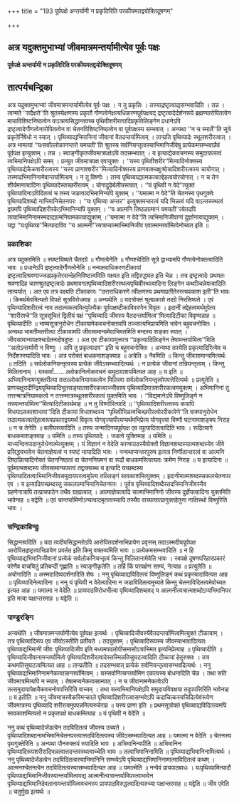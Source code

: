 +++
title = "193 पूर्वपक्षे अन्तर्यामी न प्रकृतिरिति परकीयमतद्वयोक्तिदूषणम्"

+++


## अत्र यदुक्तमुभाभ्यां जीवमात्रमन्तर्यामीत्येव पूर्वः पक्षः

**पूर्वपक्षे अन्तर्यामी न प्रकृतिरिति परकीयमतद्वयोक्तिदूषणम्**

## **तात्पर्यचन्द्रिका**

अत्र यदुक्तमुभाभ्यां जीवमात्रमन्तर्यामीत्येव पूर्वः पक्षः । न तु प्रकृतिः । तस्याद्रष्टृत्वाद्यसम्भवादिति । तन्न । त्वन्मते ‘‘तदैक्षते’’ति श्रुतस्येक्षणस्य प्रकृतौ गौणत्वेनेक्षत्यधिकरणपूर्वपक्षवद् द्रष्टृत्वादेर्दर्शनरूपे ब्रह्मण्यारोपितत्वेन मायाविशिष्टनिष्ठत्वेन वाऽत्रत्यसिद्धान्तवच्च पृथिवीशरीरत्वादिप्रकृतिलिङ्गेन प्रधानेऽपि द्रष्टृत्वादेर्गौणत्वेनारोपितत्वेन वा चेतनविशिष्टनिष्ठत्वेन वा पूर्वपक्षस्य सम्भवात् । अन्यथा ‘‘न च स्मार्ते’’ति सूत्रे प्रकृतेर्निषेधो न स्यात् । पृथिव्याद्यभिमानिनां जीवानां वैतदन्तर्यामित्वम् । तान्प्रति पृथिव्यादेः स्थूलशरीरत्वात् । अत्र भामत्यां ‘‘यःसर्वांल्लोकानन्तरो यमयती’’ति श्रुतस्य सर्वनियन्तृत्वस्याभिमानिजीवेषु प्रत्येकमसम्भवान्नैवं पूर्वपक्ष इत्युक्तम् । तन्न । स्वाङ्गीकृतजीवमात्रपक्षेऽपि तदसम्भवात् । य इत्याद्येकवचनस्य समुदायपरत्वं त्वभिमानिपक्षेऽपि समम् । प्रत्युत जीवमात्रपक्ष एवायुक्तः । ‘‘यस्य पृथिवीशरीर’’मित्यादिनोक्तस्य पृथिव्याद्येकैकशरीरत्वस्य ‘‘यस्य प्राणाश्शरीर’’मित्यादिनोक्तस्य प्राणवाक्चक्षुःश्रोत्रादिशरीरत्वस्य चायोगात् । तस्मादभिमानिनामेवान्तर्यामित्वम् । न तु विष्णोः । तस्य पृथिव्याद्यात्मकत्वतद्देहत्वयोरयोगात् । न च तेन शीर्यमाणत्वादिना पृथिव्यादेस्तच्छरीरत्वम् । योगाद्रूढेर्बलीयस्त्वात् । ‘‘यं पृथिवी न वेदे’’त्युक्तं पृथिव्यादिनाऽविदितत्वं च तस्य जडत्वादभिमानिन्यपि युक्तम् । ‘‘यमात्मा न वेदे’’ति चेतनस्य पृथगुक्तेः पृथिव्यादिशब्दो नाभिमानिचेतनपरः । ‘‘यः पृथिव्या अन्तर’’ इत्युक्तमन्तरत्वं यदि भिन्नत्वं यदि वाऽन्तस्स्थत्वं द्वयमपि पृथिव्यादिशरीरकेऽभिमानिन्यपि युक्तम् । ‘‘य आत्मनि तिष्ठन्नात्मानं यमयती’’त्येतदपि तत्वाभिमानिनामस्मदाद्यात्मनियामकत्वाद्युक्तम् ।‘‘यमात्मा न वेदे’’ति त्वभिमानिजीवानां दुर्ज्ञानत्वाद्युक्तम् । यद्वा ‘‘यःपृथिव्या’’मित्यादाविव ‘‘य आत्मनी’’त्यत्राप्यात्माभिमानिजीव एवात्मान्तर्यामित्वेनोच्यत इति ॥

### **प्रकाशिका**

अत्र यदुक्तमिति ॥ स्पष्टयिष्यते चैतदग्रे ॥ गौणत्वेनेति ॥ गौणश्चेदिति सूत्रे द्वाभ्यामपि गौणत्वेनोक्तत्वादिति भावः ॥ प्रधानेऽपि द्रष्टृत्वादेर्गौणत्वेनेति ॥ नन्वक्षराधिकरणटीकायां द्रष्टृत्वादिश्रवणाज्जडप्रकृतेरसन्देहनिविष्टत्वमिति वक्ष्यत इति तद्विरुद्ध्यत इति चेन्न । तत्र द्रष्टृत्वादेः प्रथमतः श्रवणादिह चरमश्रुतद्रष्टृत्वादेः प्रथमावगतपृथिव्यादिशरीरस्थत्वपृथिवीस्थत्वादिना लिङ्गेन कथञ्चिन्नेयत्वादिति तात्पर्यात् । अत एव तत्र वक्ष्यति टीकाकारः ‘‘उत्तराधिकरणे त्वीक्षणस्य प्रथमाप्रतीतेरस्त्यवकाश इती’’ति भावः । किमर्थमेवमित्यतो विपक्षे सूत्रविरोधमाह ॥ अन्यथेति ॥ यदत्रोक्तं श्रुतप्रकाशे तदग्रे निरसिष्यते । एवं पृथिव्यादिशरीरत्वं नाम तदात्मकत्वमित्युपेत्यैकः पूर्वपक्षष्टीकाविवरणेन विवृतः । इदानीं तद्देहत्वमर्थमुपेत्य ‘‘शारीरश्चे’’ति सूत्रसूचितं द्वितीयं पक्षं ‘‘पृथिव्यादि जीवस्य वैतदन्तर्यामित्व’’मित्यादिटीकां विवृण्वन्नाह ॥ पृथिव्यादीति ॥ भाष्यसूत्रानुरोधेन टीकायामेकवचनोक्तावपि तज्जात्यभिप्रायमिति भावेन बहुवचनोक्तिः । अन्यथा भामतीमतरीत्या टीकायामपि जीवसामान्यमेवाभिमतमिति मन्दस्य शङ्का स्यात् । जीवसामान्यपक्षश्चाग्रेतनदोषदुष्टः । अत एव टीकायामुत्तरत्र ‘‘प्रकृत्यादिलिङ्गेन तेषामन्तर्यामित्व’’मिति ‘‘अतोऽन्तर्यामी न विष्णुः । अपि तु प्रकृत्यादय’’ इति च बहुवचनोक्तिः । अन्यथा तस्येति प्रकृत्यादिरित्येव च निर्देशस्स्यादिति भावः । अत्र परोक्तं बाधकमाशङ्क्याह ॥ अत्रेति ॥ नैवमिति ॥ किन्तु जीवसामान्यमित्यर्थः ॥ तदिति ॥ सर्वलोकनियन्तृत्वस्य प्रत्येकं जीवेऽसम्भवादित्यर्थः । न प्रत्येकं जीवानां तन्नियन्तृत्वम् । किन्तु मिलितानाम् । यस्सर्वां.......ल्लोकानित्येकवचनं समुदायाशयमित्यत आह ॥ य इति ॥ अभिमानिनामप्युक्तरीत्या तत्तल्लोकनियामकत्वेन मिलित्वा सर्वलोकनियन्तृत्वोपपत्तेरित्यर्थः ॥ प्रत्युतेति ॥ प्राणचक्षुरादीन्द्रियपृथिव्यादिभूतसङ्घातशरीरकत्वाज्जीवस्य पृथिव्यादिमात्रशरीरकत्वमयुक्तम् । अभिमानिनां तु तत्तन्मात्रनियामकत्वे न तत्तन्मात्रस्थूलशरीरकत्वं युक्तमिति भावः । ‘‘विद्यमानेऽपि विष्णुलिङ्गे न तस्यान्तर्यामित्व’’मित्यादिटीकार्थमाह ॥ न तु विष्णोरित्यादि ॥ ‘‘पृथिव्यादिशरीरत्वस्य कयापि विधयाऽवकाशाभावा’’दिति टीकायां विधाशब्दस्य ‘‘पृथिवीभिन्नत्वचिच्छरीरत्वोररीकारेणे’’ति वाक्यानुरोधेन तदात्मकत्वतद्देहत्वरूपप्रकारद्वयमर्थं विवृत्य योगवृत्त्यापीत्यप्यर्थमभिप्रेत्य योगवृत्त्या विष्णौ घटनामाशङ्क्य निराह ॥ न च तेनेति ॥ बलीयस्त्वादिति ॥ तस्य जन्मादिनयपूर्वपक्ष एव व्युत्पादितत्वादिति भावः । रूढित्यागे बाधकमाशङ्क्याह ॥ यमिति ॥ तस्य पृथिव्यादेः । जडत्वे युक्तिमाह ॥ यमिति ॥ माध्यन्दिनपाठानुरोधेनात्मेत्युक्तम् । यं विज्ञानं न वेदेति काण्वपाठस्यैवोक्तौ विज्ञानशब्दस्यात्मशब्दस्येव जीवे प्रसिद्ध्यभावेन चेतनाज्ञेयत्वं न स्पष्टं भायादिति भावः । नन्वथाप्यन्तरपुरुष इत्यत्र निर्णीतान्तरत्वं वा आत्मनि तिष्ठन्नित्यादिनोक्तं चेतननिष्ठत्वं वा चेतननियमनं वा रूढौ बाधकमस्त्वित्यतः क्रमेण निराह ॥ य इत्यादिना ॥ पूर्वमात्मशब्दस्य जीवसामान्यपरत्वं तद्वाक्यस्थ य इत्यादि यच्छब्दस्य पृथिव्यादितत्वाभिमानिजीवसमुदायपरत्वमुपेत्य तल्लिङ्गं सावकाशमित्युक्तम् । इदानीमात्मशब्दस्सकलचेतनपर एव । य इत्यादियच्छब्दस्तु सकलात्माभिमानिचेतनपरः । पूर्वत्र पृथिव्यादिशब्दैस्तदभिमानिजीवस्यैव ग्रहणेनात्रापि तत्प्रायपाठेन तथैव ग्राह्यत्वात् । आत्माज्ञेयत्वादि चात्माभिमानिनो जीवस्य दुर्ज्ञेयत्वादिना युक्तमिति भावेनाह ॥ यद्वेति ॥ एवं चान्तर्यामिणोऽन्यत्वादमृतत्वस्यापि तस्यैव वाच्यत्वात्प्रागुक्तहेतुना नाक्षिस्थो विष्णुरिति भावः ।

### **चन्द्रिकाबिन्दुः**

सिद्धान्तवदिति ॥ यदा त्वदीयसिद्धान्तोऽपि आरोपितदर्शनाभिप्रायेण प्रवृत्तस् तदाऽस्मदीयपूर्वपक्ष आरोपितद्रष्टृत्वाभिप्रायेण प्रवर्तत इति किमु वक्तव्यमिति भावः ॥ प्रत्येकमसम्भवादिति ॥ न हि पृथिव्याद्यभिमानिजीवानां प्रत्येकं सर्वलोकनियन्तृत्वं किन्तु मिलितानामेवेति भावः । स्वपक्षे दूषणपरिहारप्रकारं परेणैव वाचयितुं प्रतिबन्दीं गृह्णाति ॥ स्वाङ्गीकृतेति ॥ तर्हि किं परपक्षेण साम्यं, नेत्याह ॥ प्रत्युतेति ॥ अयोगादिति ॥ अस्मदादिष्वदर्शनादिति शेषः । ननु पृथिव्याद्यविदितत्वं विष्णुलिङ्गं कथं प्रकृत्यादावित्यत आह ॥ पृथिव्यादिनेत्यादिना ॥ ननु यं पृथिवी न वेदेत्यादिना न जडाविदितत्वमुच्यते किन्तु चेतनाविदितत्वमेवोच्यत इत्यत आह ॥ यमात्मा न वेदेति ॥ प्रायपाठविरोधभीत्या पृथिव्यादिशब्दवद् य आत्मनीत्यत्रात्मशब्दोऽप्यभिमानिपर इति मत्वा पक्षान्तरमाह ॥ यद्वेति ॥

### **पाण्डुरङ्गि**

अन्यथेति ॥ जीवमात्रमन्तर्यामीत्येव पूर्वपक्ष इत्यर्थः । पृथिव्यादिजीवस्यैवैतदन्तर्यामित्वमित्युक्तं टीकायाम् । तत्र पृथिव्यादिरूप एव जीवोऽस्तीति प्रतीयते । तदयुक्तम् । पृथिव्यादिरूपस्य जीवस्याभावादित्यतः पृथिव्याद्यभिमानी जीवः पृथिव्यादिजीव इति मध्यमपदलोपीसमासोऽत्राभिमत इत्यभिप्रेत्याह ॥ पृथिव्यादीति ॥ पृथिव्यादिजीवानामन्तर्यामित्वे पृथिव्यादिशरीरत्वादेस्तस्मिन्नतिसुघटत्वादिति टीकायां हेतुरुक्तः । तत्र कथमतिसुघटत्वमित्यत आह ॥ तान्प्रतीति ॥ तदसम्भवात् प्रत्येकं सर्वनियन्तृत्वासम्भवदित्यर्थः । ननु पृथिव्याद्यभिमानिनामनेकत्वान्नान्तर्यामित्वम् । यस्सर्वानित्यन्तर्यामिण एकत्वस्य बोधनादिति चेन्न । तथा सति जीवमात्रमित्यपि न स्यात् । तेषामप्यनेकत्वसाम्यात् । न च जीवानामनेकत्वेऽपि तत्समुदायापेक्षयैकवचनोपपत्तिरिति वाच्यम् । तथा सत्यभिमानिपक्षेऽपि समुदायविवक्षया तदुपपत्तिरिति भावेनाह ॥ य इतीति ॥ ननु जीवमात्रस्यैकस्मिन्काले पृथिव्यादिशरीरत्वासम्भवेऽपि कदाचित्कस्यचिदित्येवंरूपेण जीवमात्रस्य पृथिव्यादि शरीरत्वमुपपन्नमित्यरुचेराह ॥ यस्य प्राणा इति ॥ प्रथमसूत्रोक्तं पृथिव्याद्यविदितत्वमपि सावकाशमित्यतो न प्रकृतपक्षे बाधकमित्याह ॥ यं पृथिवी न वेदेति ॥

ननु कथं पृथिव्यादेर्जडत्वेन तदविदितत्वं जीवस्य उच्यते । पृथिव्यादिशब्दानामभिमानिचेतनपरत्वात्तदविदितत्वस्य जीवेऽसम्भवादित्यत आह ॥ यमात्मा न वेदेति ॥ चेतनस्य पृथगुक्तेरिति ॥ अन्यथा पौनरुक्तयं स्यादिति भावः ॥ अभिमानिन्यपीति ॥ अभिमानिनः पृथिव्यादिरूपशरीराद्भिन्नत्वात्तदन्तस्स्थत्वाच्चेति भावः ॥ तत्वाभिमानिनामिति ॥ पृथिव्याद्यभिमानिनामित्यर्थः । ननु पृथिव्यादेर्जडत्वेन तदविदितत्वस्याभिमानिनि सम्भवेऽपि पृथिव्याद्यभिमानिनामात्माविदितत्वं कथम् । आत्मनश्चेतनत्वेन तदविदितत्वस्यासम्भवादित्यत आह ॥ यमात्मेति ॥ नन्वेवं प्रायपाठबाधः । यःपृथिव्यामित्यादौ पृथिव्याद्यभिमानिजीवस्यान्तर्यामित्ववद्य आत्मनीत्यत्रान्तर्यामिपरत्वाभावेन पृथिव्याद्यभिमानिदेवतानामन्तर्यामित्ववचनस्य प्रायपाठविरुद्धत्वादित्यरुच्या पक्षान्तरमाह ॥ यद्वेति ॥ जीव एवेति ॥ चतुर्मुख इत्यर्थः ॥

